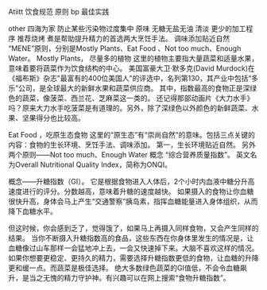 Atiitt 饮食规范 原则 bp 最佳实践


other
四海为家 防止某些污染物过度集中
原味
无糖无盐无油
清淡
更少的加工程序 推荐烧烤  煮是帮助提升精力的首选两大烹饪手法。
调味添加贴近自然
“MENE”原则，分别是Mostly Plants、Eat Food 、Not too much、Enough Water。
Mostly Plants， 尽量多的植物
这里的植物主要指大量蔬菜和适量水果，意味着要将蔬菜作为饮食结构的中心。
美国富豪大卫·默多克(David Murdock)在《福布斯》杂志"最富有的400位美国人"的评选中，名列第130，其产业中包括“多乐”公司，是全球最大的新鲜水果和蔬菜供应商。
其中，指数最高的食物正是深绿色的蔬菜，像菠菜、西兰花、芝麻菜这一类的。
还记得那部动画片《大力水手》吗？原来大力水手吃菠菜是有道理的。另外，除了深绿色以外颜色的新鲜蔬菜、水果、坚果得分也比较高。

Eat Food ，吃原生态食物
这里的“原生态”有“崇尚自然”的意味。包括三点关键的内容：食物的生长环境、烹饪手法、调味添加。
第一，生长环境贴近自然。
另外两个原则——Not too much、Enough Water
概念
“综合营养质量指数”。 英文名为Overall Nutritional Quality Index，简称为ONQI。

概念——升糖指数（GI）。
它是根据食物进入人体后，2个小时内血液中糖分升高速度进行的评分。分数越高，意味着升糖的速度越快。
如果摄入的食物让你血糖很快升高，身体会马上产生“交通警察”胰岛素，指挥血糖能量进入身体组织，从而降下血糖水平。

但这时候，你会感到乏了，觉得饿了，如果马上再摄入同样食物，又会产生同样的结果。
当你不断摄入升糖指数高的食品，这些东西在你身体里发生的情况是，让血糖像过山车那样一会猛地冲上去，一会又快速掉下来。大脑不喜欢这样的情况。
如果你想要更稳定、更持久的精力，需要选择升糖指数更低的食物，让血糖的升降更和缓一点。而蔬菜是极佳选择。
绝大多数绿色蔬菜的GI值低，不会令血糖飙升，是当之无愧的精力守护神。有兴趣可以在网上搜索“食物升糖指数”。

